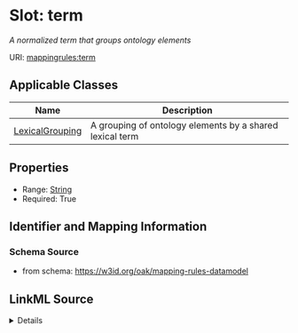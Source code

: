 # Slot: term
_A normalized term that groups ontology elements_


URI: [mappingrules:term](https://w3id.org/oak/mapping-rules-datamodel/term)



<!-- no inheritance hierarchy -->




## Applicable Classes

| Name | Description |
| --- | --- |
[LexicalGrouping](LexicalGrouping.md) | A grouping of ontology elements by a shared lexical term






## Properties

* Range: [String](String.md)
* Required: True








## Identifier and Mapping Information







### Schema Source


* from schema: https://w3id.org/oak/mapping-rules-datamodel




## LinkML Source

<details>
```yaml
name: term
description: A normalized term that groups ontology elements
from_schema: https://w3id.org/oak/mapping-rules-datamodel
rank: 1000
key: true
alias: term
owner: LexicalGrouping
domain_of:
- LexicalGrouping
range: string
required: true

```
</details>